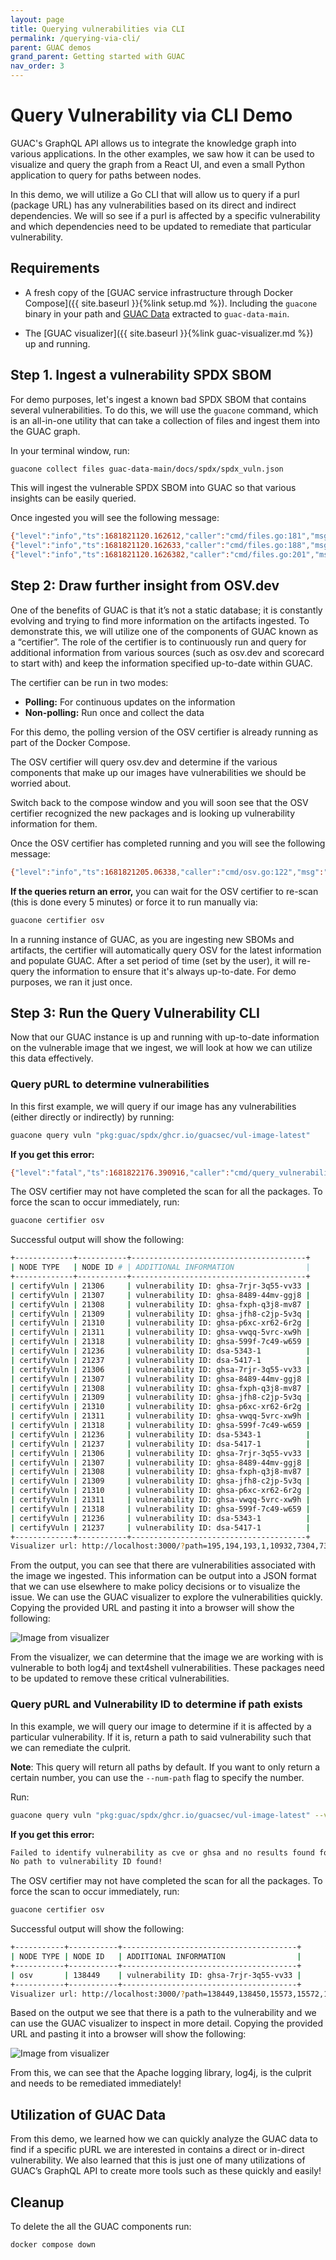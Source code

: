 ```yaml
---
layout: page
title: Querying vulnerabilities via CLI
permalink: /querying-via-cli/
parent: GUAC demos
grand_parent: Getting started with GUAC
nav_order: 3
---
```


# Query Vulnerability via CLI Demo

GUAC's GraphQL API allows us to integrate the knowledge graph into various
applications. In the other examples, we saw how it can be used to visualize and
query the graph from a React UI, and even a small Python application to query
for paths between nodes.

In this demo, we will utilize a Go CLI that will allow us to query if a purl
(package URL) has any vulnerabilities based on its direct and indirect
dependencies. We will so see if a purl is affected by a specific vulnerability
and which dependencies need to be updated to remediate that particular
vulnerability.

## Requirements

- A fresh copy of the [GUAC service infrastructure through Docker Compose]({{
  site.baseurl }}{%link setup.md %}). Including the `guacone` binary in your path
  and [GUAC Data](https://github.com/guacsec/guac-data/archive/refs/heads/main.zip)
  extracted to `guac-data-main`.

- The [GUAC visualizer]({{ site.baseurl }}{%link guac-visualizer.md %}) up and
  running.

## Step 1. Ingest a vulnerability SPDX SBOM

For demo purposes, let's ingest a known bad SPDX SBOM that contains several
vulnerabilities. To do this, we will use the `guacone` command, which is an
all-in-one utility that can take a collection of files and ingest them into the
GUAC graph.

In your terminal window, run:

```bash
guacone collect files guac-data-main/docs/spdx/spdx_vuln.json
```

This will ingest the vulnerable SPDX SBOM into GUAC so that various insights can
be easily queried.

Once ingested you will see the following message:

```bash
{"level":"info","ts":1681821120.162612,"caller":"cmd/files.go:181","msg":"[2.158961542s] completed doc {Collector:FileCollector Source:file:///guac-data-main/docs/spdx/spdx_vuln.json}"}
{"level":"info","ts":1681821120.162633,"caller":"cmd/files.go:188","msg":"collector ended gracefully"}
{"level":"info","ts":1681821120.1626382,"caller":"cmd/files.go:201","msg":"completed ingesting 1 documents of 1"}
```

## Step 2: Draw further insight from OSV.dev

One of the benefits of GUAC is that it’s not a static database; it is constantly
evolving and trying to find more information on the artifacts ingested. To
demonstrate this, we will utilize one of the components of GUAC known as a
“certifier”. The role of the certifier is to continuously run and query for
additional information from various sources (such as osv.dev and scorecard to
start with) and keep the information specified up-to-date within GUAC.

The certifier can be run in two modes:

- **Polling:** For continuous updates on the information
- **Non-polling:** Run once and collect the data

For this demo, the polling version of the OSV certifier is already running as
part of the Docker Compose.

The OSV certifier will query osv.dev and determine if the various components
that make up our images have vulnerabilities we should be worried about.

Switch back to the compose window and you will soon see that the OSV certifier
recognized the new packages and is looking up vulnerability information for
them.

Once the OSV certifier has completed running and you will see the following
message:

```bash
{"level":"info","ts":1681821205.06338,"caller":"cmd/osv.go:122","msg":"certifier ended gracefully"}
```

**If the queries return an error,** you can wait for the OSV certifier to
re-scan (this is done every 5 minutes) or force it to run manually via:

```bash
guacone certifier osv
```

In a running instance of GUAC, as you are ingesting new SBOMs and artifacts, the
certifier will automatically query OSV for the latest information and populate
GUAC. After a set period of time (set by the user), it will re-query the
information to ensure that it's always up-to-date. For demo purposes, we ran it
just once.

## Step 3: Run the Query Vulnerability CLI

Now that our GUAC instance is up and running with up-to-date information on the
vulnerable image that we ingest, we will look at how we can utilize this data
effectively.

### Query pURL to determine vulnerabilities

In this first example, we will query if our image has any vulnerabilities
(either directly or indirectly) by running:

```bash
guacone query vuln "pkg:guac/spdx/ghcr.io/guacsec/vul-image-latest"
```

**If you get this error:**

```bash
{"level":"fatal","ts":1681822176.390916,"caller":"cmd/query_vulnerability.go:179","msg":"error searching dependency packages match: error querying neighbor: error certify vulnerability node not found, incomplete data. Please ensure certifier has run"}
```

The OSV certifier may not have completed the scan for all the packages. To force
the scan to occur immediately, run:

```bash
guacone certifier osv
```

Successful output will show the following:

```bash
+-------------+-----------+---------------------------------------+
| NODE TYPE   | NODE ID # | ADDITIONAL INFORMATION                |
+-------------+-----------+---------------------------------------+
| certifyVuln | 21306     | vulnerability ID: ghsa-7rjr-3q55-vv33 |
| certifyVuln | 21307     | vulnerability ID: ghsa-8489-44mv-ggj8 |
| certifyVuln | 21308     | vulnerability ID: ghsa-fxph-q3j8-mv87 |
| certifyVuln | 21309     | vulnerability ID: ghsa-jfh8-c2jp-5v3q |
| certifyVuln | 21310     | vulnerability ID: ghsa-p6xc-xr62-6r2g |
| certifyVuln | 21311     | vulnerability ID: ghsa-vwqq-5vrc-xw9h |
| certifyVuln | 21318     | vulnerability ID: ghsa-599f-7c49-w659 |
| certifyVuln | 21236     | vulnerability ID: dsa-5343-1          |
| certifyVuln | 21237     | vulnerability ID: dsa-5417-1          |
| certifyVuln | 21306     | vulnerability ID: ghsa-7rjr-3q55-vv33 |
| certifyVuln | 21307     | vulnerability ID: ghsa-8489-44mv-ggj8 |
| certifyVuln | 21308     | vulnerability ID: ghsa-fxph-q3j8-mv87 |
| certifyVuln | 21309     | vulnerability ID: ghsa-jfh8-c2jp-5v3q |
| certifyVuln | 21310     | vulnerability ID: ghsa-p6xc-xr62-6r2g |
| certifyVuln | 21311     | vulnerability ID: ghsa-vwqq-5vrc-xw9h |
| certifyVuln | 21318     | vulnerability ID: ghsa-599f-7c49-w659 |
| certifyVuln | 21236     | vulnerability ID: dsa-5343-1          |
| certifyVuln | 21237     | vulnerability ID: dsa-5417-1          |
| certifyVuln | 21306     | vulnerability ID: ghsa-7rjr-3q55-vv33 |
| certifyVuln | 21307     | vulnerability ID: ghsa-8489-44mv-ggj8 |
| certifyVuln | 21308     | vulnerability ID: ghsa-fxph-q3j8-mv87 |
| certifyVuln | 21309     | vulnerability ID: ghsa-jfh8-c2jp-5v3q |
| certifyVuln | 21310     | vulnerability ID: ghsa-p6xc-xr62-6r2g |
| certifyVuln | 21311     | vulnerability ID: ghsa-vwqq-5vrc-xw9h |
| certifyVuln | 21318     | vulnerability ID: ghsa-599f-7c49-w659 |
| certifyVuln | 21236     | vulnerability ID: dsa-5343-1          |
| certifyVuln | 21237     | vulnerability ID: dsa-5417-1          |
+-------------+-----------+---------------------------------------+
Visualizer url: http://localhost:3000/?path=195,194,193,1,10932,7304,7303,865,133,21191,21306,21200,21307,21181,21308,21182,21309,21183,21310,21196,21311,10949,6818,6817,5408,21184,21318,11004,3194,3193,34,33,21190,21236,21199,21237
```

From the output, you can see that there are vulnerabilities associated with the
image we ingested. This information can be output into a JSON format that we can
use elsewhere to make policy decisions or to visualize the issue. We can use the
GUAC visualizer to explore the vulnerabilities quickly. Copying the provided URL
and pasting it into a browser will show the following:

![Image from visualizer](assets/images/cliimage.png)

From the visualizer, we can determine that the image we are working with is
vulnerable to both log4j and text4shell vulnerabilities. These packages need to
be updated to remove these critical vulnerabilities.

### Query pURL and Vulnerability ID to determine if path exists

In this example, we will query our image to determine if it is affected by a
particular vulnerability. If it is, return a path to said vulnerability such
that we can remediate the culprit.

**Note**: This query will return all paths by default. If you want to only
return a certain number, you can use the `--num-path` flag to specify the
number.

Run:

```bash
guacone query vuln "pkg:guac/spdx/ghcr.io/guacsec/vul-image-latest" --vuln-id "ghsa-7rjr-3q55-vv33"
```

**If you get this error:**

```bash
Failed to identify vulnerability as cve or ghsa and no results found for OSV
No path to vulnerability ID found!
```

The OSV certifier may not have completed the scan for all the packages. To force
the scan to occur immediately, run:

```bash
guacone certifier osv
```

Successful output will show the following:

```bash
+-----------+-----------+---------------------------------------+
| NODE TYPE | NODE ID   | ADDITIONAL INFORMATION                |
+-----------+-----------+---------------------------------------+
| osv       | 138449    | vulnerability ID: ghsa-7rjr-3q55-vv33 |
+-----------+-----------+---------------------------------------+
Visualizer url: http://localhost:3000/?path=138449,138450,15573,15572,15515,2509,15574,15337,15336,15335,2
```

Based on the output we see that there is a path to the vulnerability and we can
use the GUAC visualizer to inspect in more detail. Copying the provided URL and
pasting it into a browser will show the following:

![Image from visualizer](assets/images/cliimage2.png)

From this, we can see that the Apache logging library, log4j, is the culprit and
needs to be remediated immediately!

## Utilization of GUAC Data

From this demo, we learned how we can quickly analyze the GUAC data to find if a
specific pURL we are interested in contains a direct or in-direct vulnerability.
We also learned that this is just one of many utilizations of GUAC’s GraphQL API
to create more tools such as these quickly and easily!

## Cleanup

To delete the all the GUAC components run:

```bash
docker compose down
```
